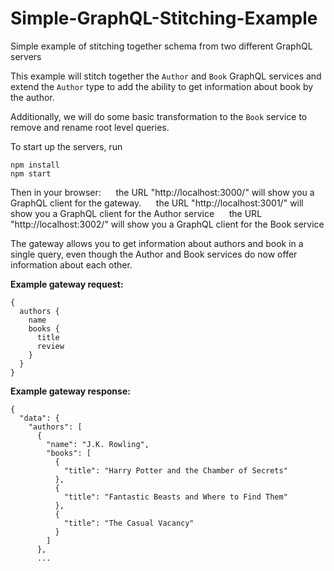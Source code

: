 # Simple-GraphQL-Stitching-Example
Simple example of stitching together schema from two different GraphQL servers

This example will stitch together the `Author` and `Book` GraphQL services
and extend the `Author` type to add the ability to get information about book by the author.

Additionally, we will do some basic transformation to the `Book` service to remove and rename root level queries.

To start up the servers, run
```
npm install
npm start
```

Then in your browser:
&nbsp;&nbsp;&nbsp;&nbsp; the URL "http://localhost:3000/" will show you a GraphQL client for the gateway.
&nbsp;&nbsp;&nbsp;&nbsp; the URL "http://localhost:3001/" will show you a GraphQL client for the Author service
&nbsp;&nbsp;&nbsp;&nbsp; the URL "http://localhost:3002/" will show you a GraphQL client for the Book service

The gateway allows you to get information about authors and book in a single query,
even though the Author and Book services do now offer information about each other.

**Example gateway request:**
```
{
  authors {
    name
    books {
      title
      review
    }
  }
}

```

**Example gateway response:**
```
{
  "data": {
    "authors": [
      {
        "name": "J.K. Rowling",
        "books": [
          {
            "title": "Harry Potter and the Chamber of Secrets"
          },
          {
            "title": "Fantastic Beasts and Where to Find Them"
          },
          {
            "title": "The Casual Vacancy"
          }
        ]
      },
      ...
```